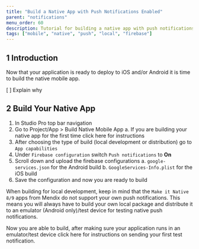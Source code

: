 ```yaml
---
title: "Build a Native App with Push Notifications Enabled"
parent: "notifications"
menu_order: 60
description: Tutorial for building a native app with push notifications enabled.
tags: ["mobile", "native", "push", "local", "firebase"]
---
```


## 1 Introduction

Now that your application is ready to deploy to iOS and/or Android it is time to build the native mobile app.

[ ] Explain why

## 2 Build Your Native App

1. In Studio Pro top bar navigation
1.  Go to Project/App > Build Native Mobile App
    a. If you are building your native app for the first time click here for instructions
1. After choosing the type of build (local development or distribution) go to `App capabilities`
1. Under `Firebase configuration` switch `Push notifications` to **On**
1.  Scroll down and upload the firebase configurations
    a. `google-services.json` for the Android build
    b. `GoogleServices-Info.plist` for the iOS build
1. Save the configuration and now you are ready to build

When building for local development, keep in mind that the `Make it Native 8/9` apps from Mendix do not support your own push notifications. This means you will always have to build your own local package and distribute it to an emulator (Android only)/test device for testing native push notifications.

Now you are able to build, after making sure your application runs in an emulator/test device click here for instructions on sending your first test notification.
